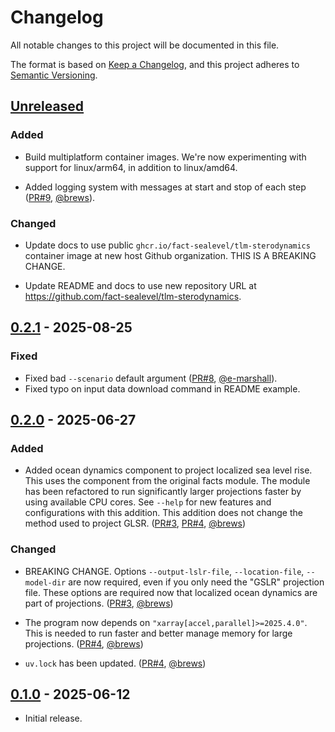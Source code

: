 # Changelog

All notable changes to this project will be documented in this file.

The format is based on [Keep a Changelog](https://keepachangelog.com/en/1.1.0/),
and this project adheres to [Semantic Versioning](https://semver.org/spec/v2.0.0.html).

## [Unreleased]

### Added

- Build multiplatform container images. We're now experimenting with support for linux/arm64, in addition to linux/amd64.

- Added logging system with messages at start and stop of each step ([PR#9](https://github.com/fact-sealevel/tlm-sterodynamics/pull/9), [@brews](https://github.com/brews)).

### Changed

- Update docs to use public `ghcr.io/fact-sealevel/tlm-sterodynamics` container image at new host Github organization. THIS IS A BREAKING CHANGE.

- Update README and docs to use new repository URL at https://github.com/fact-sealevel/tlm-sterodynamics.


## [0.2.1] - 2025-08-25

### Fixed

- Fixed bad `--scenario` default argument ([PR#8](https://github.com/fact-sealevel/tlm-sterodynamics/pull/8), [@e-marshall](https://github.com/e-marshall)).
- Fixed typo on input data download command in README example.


## [0.2.0] - 2025-06-27

### Added

- Added ocean dynamics component to project localized sea level rise. This uses the component from the original facts module. The module has been refactored to run significantly larger projections faster by using available CPU cores. See `--help` for new features and configurations with this addition. This addition does not change the method used to project GLSR. ([PR#3](https://github.com/fact-sealevel/tlm-sterodynamics/pull/3), [PR#4](https://github.com/fact-sealevel/tlm-sterodynamics/pull/4), [@brews](https://github.com/brews))

### Changed

- BREAKING CHANGE. Options `--output-lslr-file`, `--location-file`, `--model-dir` are now required, even if you only need the "GSLR" projection file. These options are required now that localized ocean dynamics are part of projections. ([PR#3](https://github.com/fact-sealevel/tlm-sterodynamics/pull/3), [@brews](https://github.com/brews))

- The program now depends on `"xarray[accel,parallel]>=2025.4.0"`. This is needed to run faster and better manage memory for large projections. ([PR#4](https://github.com/fact-sealevel/tlm-sterodynamics/pull/4), [@brews](https://github.com/brews))
- `uv.lock` has been updated. ([PR#4](https://github.com/fact-sealevel/tlm-sterodynamics/pull/4), [@brews](https://github.com/brews))

## [0.1.0] - 2025-06-12

- Initial release.

[Unreleased]: https://github.com/fact-sealevel/tlm-sterodynamics/compare/v0.2.1...HEAD
[0.2.1]: https://github.com/fact-sealevel/tlm-sterodynamics/compare/v0.2.0...v0.2.1
[0.2.0]: https://github.com/fact-sealevel/tlm-sterodynamics/compare/v0.1.0...v0.2.0
[0.1.0]: https://github.com/fact-sealevel/tlm-sterodynamics/releases/tag/v0.1.0
